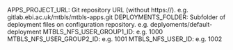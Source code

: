 

APPS_PROJECT_URL: Git repository URL (without https://). e.g. gitlab.ebi.ac.uk/mtbls/mtbls-apps.git
DEPLOYMENTS_FOLDER: Subfolder of deployment files on configuration repository. e.g. deplyoments/default-deployment
MTBLS_NFS_USER_GROUP1_ID: e.g. 1000
MTBLS_NFS_USER_GROUP2_ID: e.g. 1001
MTBLS_NFS_USER_ID: e.g. 1002
